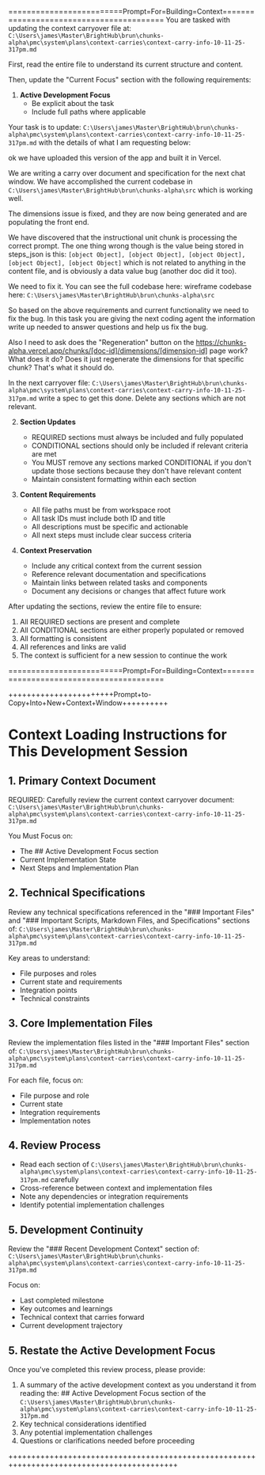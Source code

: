 =========================Prompt=For=Building=Context=========================================
You are tasked with updating the context carryover file at:
`C:\Users\james\Master\BrightHub\brun\chunks-alpha\pmc\system\plans\context-carries\context-carry-info-10-11-25-317pm.md`

First, read the entire file to understand its current structure and content.

Then, update the "Current Focus" section with the following requirements:

1. **Active Development Focus**
   - Be explicit about the task
   - Include full paths where applicable

Your task is to update: `C:\Users\james\Master\BrightHub\brun\chunks-alpha\pmc\system\plans\context-carries\context-carry-info-10-11-25-317pm.md` with the details of what I am requesting below:

ok we have uploaded this version of the app and built it in Vercel. 

We are writing a carry over document and specification for the next chat window.
We have accomplished the current codebase in `C:\Users\james\Master\BrightHub\brun\chunks-alpha\src` which is working well.

The dimensions issue is fixed, and they are now being generated and are populating the front end.

We have discovered that the instructional unit chunk is processing the correct prompt. The one thing wrong though is the value being stored in steps_json is this: `[object Object], [object Object], [object Object], [object Object], [object Object]` which is not related to anything in the content file, and is obviously a data value bug (another doc did it too).

We need to fix it.
You can see the full codebase here: wireframe codebase here: `C:\Users\james\Master\BrightHub\brun\chunks-alpha\src`

So based on the above requirements and current functionality we need to fix the bug. In this task you are giving the next coding agent the information write up needed to answer questions and help us fix the bug. 

Also I need to ask does the "Regeneration" button on the https://chunks-alpha.vercel.app/chunks/[doc-id]/dimensions/[dimension-id] page work? What does it do? Does it just regenerate the dimensions for that specific chunk? That's what it should do.


In the next carryover file: `C:\Users\james\Master\BrightHub\brun\chunks-alpha\pmc\system\plans\context-carries\context-carry-info-10-11-25-317pm.md` write a spec to get this done. Delete any sections which are not relevant.


2. **Section Updates**
   - REQUIRED sections must always be included and fully populated
   - CONDITIONAL sections should only be included if relevant criteria are met
   - You MUST remove any sections marked CONDITIONAL if you don't update those sections because they don't have relevant content
   - Maintain consistent formatting within each section

3. **Content Requirements**
   - All file paths must be from workspace root
   - All task IDs must include both ID and title
   - All descriptions must be specific and actionable
   - All next steps must include clear success criteria

4. **Context Preservation**
   - Include any critical context from the current session
   - Reference relevant documentation and specifications
   - Maintain links between related tasks and components
   - Document any decisions or changes that affect future work

After updating the sections, review the entire file to ensure:
1. All REQUIRED sections are present and complete
2. All CONDITIONAL sections are either properly populated or removed
3. All formatting is consistent
4. All references and links are valid
5. The context is sufficient for a new session to continue the work

=========================Prompt=For=Building=Context=========================================


+++++++++++++++++++++++Prompt+to-Copy+Into+New+Context+Window++++++++++

# Context Loading Instructions for This Development Session

## 1. Primary Context Document
REQUIRED: Carefully review the current context carryover document:
`C:\Users\james\Master\BrightHub\brun\chunks-alpha\pmc\system\plans\context-carries\context-carry-info-10-11-25-317pm.md`

You Must Focus on:
- The ## Active Development Focus section
- Current Implementation State
- Next Steps and Implementation Plan

## 2. Technical Specifications
Review any technical specifications referenced in the "### Important Files" and "### Important Scripts, Markdown Files, and Specifications" sections of:
`C:\Users\james\Master\BrightHub\brun\chunks-alpha\pmc\system\plans\context-carries\context-carry-info-10-11-25-317pm.md`

Key areas to understand:
- File purposes and roles
- Current state and requirements
- Integration points
- Technical constraints

## 3. Core Implementation Files
Review the implementation files listed in the "### Important Files" section of:
`C:\Users\james\Master\BrightHub\brun\chunks-alpha\pmc\system\plans\context-carries\context-carry-info-10-11-25-317pm.md`

For each file, focus on:
- File purpose and role
- Current state
- Integration requirements
- Implementation notes

## 4. Review Process
- Read each section of `C:\Users\james\Master\BrightHub\brun\chunks-alpha\pmc\system\plans\context-carries\context-carry-info-10-11-25-317pm.md` carefully
- Cross-reference between context and implementation files
- Note any dependencies or integration requirements
- Identify potential implementation challenges

## 5. Development Continuity
Review the "### Recent Development Context" section of:
`C:\Users\james\Master\BrightHub\brun\chunks-alpha\pmc\system\plans\context-carries\context-carry-info-10-11-25-317pm.md`

Focus on:
- Last completed milestone
- Key outcomes and learnings
- Technical context that carries forward
- Current development trajectory

## 5. Restate the Active Development Focus
Once you've completed this review process, please provide:
1. A summary of the active development context as you understand it from reading the: ## Active Development Focus section of the `C:\Users\james\Master\BrightHub\brun\chunks-alpha\pmc\system\plans\context-carries\context-carry-info-10-11-25-317pm.md`
2. Key technical considerations identified
3. Any potential implementation challenges
4. Questions or clarifications needed before proceeding

+++++++++++++++++++++++++++++++++++++++++++++++++++++++++++++++++++++++++++++++++++++++++++

